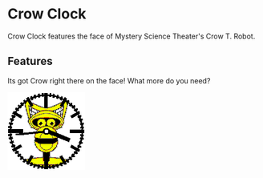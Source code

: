 # Crow Clock

Crow Clock features the face of Mystery Science Theater's Crow T. Robot.

## Features

Its got Crow right there on the face!  What more do you need?

![](screenshot_crow.png)

